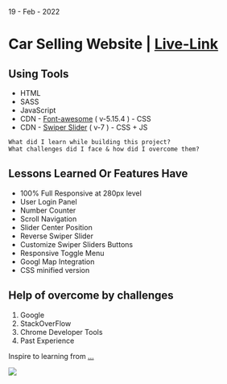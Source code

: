 19 - Feb - 2022 

# Car Selling Website | [Live-Link](https://taiseen.github.io/car.git)


## Using Tools
* HTML
* SASS 
* JavaScript
* CDN - [Font-awesome](https://cdnjs.com/libraries/font-awesome) ( v-5.15.4 ) - CSS 
* CDN - [Swiper Slider](https://swiperjs.com/get-started#use-swiper-from-cdn) ( v-7 ) - CSS + JS 

```
What did I learn while building this project? 
What challenges did I face & how did I overcome them?
```

## Lessons Learned Or Features Have 
* 100% Full Responsive at 280px level
* User Login Panel
* Number Counter
* Scroll Navigation
* Slider Center Position
* Reverse Swiper Slider
* Customize Swiper Sliders Buttons
* Responsive Toggle Menu
* Googl Map Integration
* CSS minified version

## Help of overcome by challenges
1. Google
2. StackOverFlow
3. Chrome Developer Tools 
4. Past Experience

Inspire to learning from [...](https://youtu.be/tuURYMcX8S8)

<img src="https://i.ibb.co/1LzZJbq/Car-Max-Wheels.jpg" />